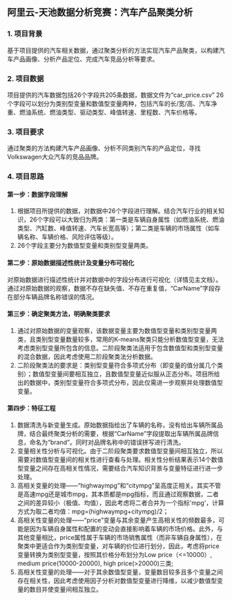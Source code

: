 ## 阿里云-天池数据分析竞赛：汽车产品聚类分析
### 1. 项目背景
基于项目提供的汽车相关数据，通过聚类分析的方法实现汽车产品聚类，以构建汽车产品画像、分析产品定位、完成汽车竞品分析等要求。
### 2. 项目数据
项目提供的汽车数据包括26个字段共205条数据，数据文件为“car_price.csv”
26个字段可以划分为类别型变量和数值型变量两种，包括汽车的长/宽/高、汽车净重、燃油系统、燃油类型、驱动类型、峰值转速、里程数、汽车价格等。
### 3. 项目要求
通过聚类的方法构建汽车产品画像、分析不同类别汽车的产品定位，寻找Volkswagen大众汽车的竞品品牌。
### 4. 项目思路
#### 第一步：数据字段理解
1. 根据项目所提供的数据，对数据中26个字段进行理解。结合汽车行业的相关知识，26个字段可以大致归为两类：第一类是车辆自身属性（如燃油系统、燃油类型、汽缸数、峰值转速、汽车长宽高等）；第二类是车辆的市场属性（如车辆名称、车辆价格、风险评估等级）。
2. 26个字段主要分为数值型变量和类别型变量两类。
#### 第二步：原始数据描述性统计及变量分布可视化
对原始数据进行描述性统计并对数据中的字段分布进行可视化（详情见主文档）。通过对原始数据的观察，数据不存在缺失值、不存在重复值，“CarName”字段存在部分车辆品牌名称错误的情况。
#### 第三步：确定聚类方法，明确聚类要求
1. 通过对原始数据的变量观察，该数据变量主要为数值型变量和类别型变量两类，且类别型变量数量较多，常用的K-means聚类只能分析数值型变量，无法考虑类别型变量所包含的信息。二阶段聚类法适用于包含数值型和类别型变量的混合数据，因此考虑使用二阶段聚类法分析数据。
2. 二阶段聚类法的要求是：类别型变量符合多项式分布（即变量的值分属几个类别）；数值型变量间要相互独立，且数值型变量近似服从正态分布。项目所给出的数据中，类别型变量符合多项式分布，因此仅需进一步观察并处理数值型变量。
#### 第四步：特征工程
1. 数据清洗与新变量生成。原始数据指给出了车辆的名称，没有给出车辆所属品牌，结合最终聚类分析的需要，根据“CarName”字段提取出车辆所属品牌信息，命名为“brand”。同时对品牌名称中的错误拼写进行清洗。
2. 变量相关性分析与可视化。由于二阶段聚类要求数值型变量间相互独立，所以需要对数值型变量间的相关性进行查看与处理。相关性分析结果表示14个数值型变量之间存在高相关性情况，需要结合汽车知识背景与变量特征进行进一步处理。
3. 高相关变量的处理——“highwaympg”和“citympg”呈高度正相关。其实不管是高速mpg还是城市mpg，其本质都是mpg指标，而且通过观察数据，二者之间的差异较小（极值、均值），因此考虑将二者合并为一个指标'mpg'，计算方式为取二者均值：mpg=(highwaympg+citympg)/2；
4. 高相关性变量的处理——“price”变量与其余变量产生高相关性的频数最多，可能是因为车辆自身属性和配置的变动会直接影响着车辆的市场价格。此外，与其他变量相比，price属性属于车辆的市场销售属性（而非车辆自身属性），在聚类中更适合作为类别型变量，对车辆的价位进行划分，因此，考虑将price变量转换为类别型变量，按照其价格分布划分为Low price（<=10000）, medium price(10000-20000), high price(>20000)三类;
5. 高相关性变量的处理——对于其余数值型变量，变量数目较多且多个变量之间存在相关性，因此考虑使用因子分析对数值型变量进行降维，以减少数值型变量的数目并使变量间相互独立。
